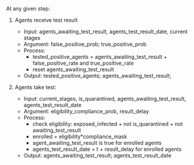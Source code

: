 At any given step:

1. Agents receive test result
    - Input: agents_awaiting_test_result, agents_test_result_date, current stages
    - Argument: false_positive_prob; true_positive_prob
    - Process: 
        - tested_positive_agents = agents_awaiting_test_result + false_positive_rate and true_positive_rate
        - reset agents_awaiting_test_result
    - Output: tested_positive_agents; agents_awaiting_test_result;

2. Agents take test:
    - Input: current_stages, is_quarantined, agents_awaiting_test_result, agents_test_result_date
    - Argument: eligibility_compliance_prob, result_delay
    - Process:
        - check eligibility: exposed_infected + not is_quarantined + not awaiting_test_result
        - enrolled = eligibility*compliance_mask
        - agent_awaiting_test_result is true for enrolled agents
        - agents_test_result_date = t + result_delay for enrolled agents
    - Output: agents_awaiting_test_result; agents_test_result_date

